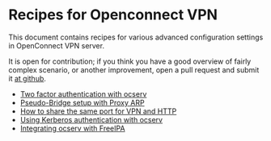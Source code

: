# Recipes for Openconnect VPN

This document contains recipes for various advanced configuration
settings in OpenConnect VPN server.

It is open for contribution; if you think you have a good overview
of fairly complex scenario, or another improvement, open a pull request
and submit it [at github](https://github.com/openconnect/recipes).

* [Two factor authentication with ocserv](ocserv-2fa.md)
* [Pseudo-Bridge setup with Proxy ARP](ocserv-pseudo-bridge.md)
* [How to share the same port for VPN and HTTP](ocserv-multihost.md)
* [Using Kerberos authentication with ocserv](ocserv-kerberos.md)
* [Integrating ocserv with FreeIPA](ocserv-freeipa.md)

